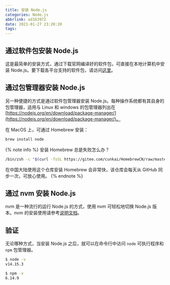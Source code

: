 ```yaml
---
title: 安装 Node.js
categories: Node.js
abbrlink: ad163972
date: 2021-01-27 23:20:20
tags:
---
```


## 通过软件包安装 Node.js

这是最简单的安装方式，通过下载官网编译好的软件包，可直接在本地计算机中安装 Node.js。要下载各平台支持的软件包，请访问[这里](https://nodejs.org/en/download/)。

<!-- more -->

## 通过包管理器安装 Node.js

另一种便捷的方式是通过软件包管理器安装 Node.js。每种操作系统都有其自身的包管理器，适用与 Linux 和 windows 的包管理器列出在 [https://nodejs.org/en/download/package-manager/](https://nodejs.org/en/download/package-manager/)。

在 MacOS 上，可通过 Homebrew 安装：

``` bash
brew install node
```

{% note info %}
安装 Homebrew 总是失败怎么办？

``` bash
/bin/zsh -c "$(curl -fsSL https://gitee.com/cunkai/HomebrewCN/raw/master/Homebrew.sh)"
```

在中国大陆使用这个仓库安装 Homebrew 会非常快，该仓库会每天从 GitHub 同步一次，可放心使用。
{% endnote %}

## 通过 nvm 安装 Node.js

nvm 是一种流行的运行 Node.js 的方式，使用 nvm 可轻松地切换 Node.js 版本。nvm 的安装使用请参考[说明文档](https://github.com/nvm-sh/nvm#installing-and-updating)。

## 验证

无论哪种方式，当安装 Node.js 之后，就可以在命令行中访问 `node` 可执行程序和 `npm` 包管理器。

``` bash
$ node -v
v14.15.3

$ npm -v
6.14.9
```
